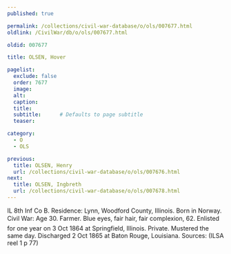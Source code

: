 ```yaml
---
published: true

permalink: /collections/civil-war-database/o/ols/007677.html
oldlink: /CivilWar/db/o/ols/007677.html

oldid: 007677

title: OLSEN, Hover

pagelist:
  exclude: false
  order: 7677
  image: 
  alt:
  caption:
  title:
  subtitle:      # Defaults to page subtitle
  teaser:

category: 
  - O 
  - OLS

previous:
  title: OLSEN, Henry
  url: /collections/civil-war-database/o/ols/007676.html  
next:
  title: OLSEN, Ingbreth
  url: /collections/civil-war-database/o/ols/007678.html   
---
```

IL 8th Inf Co B. Residence: Lynn, Woodford County, Illinois. Born in Norway. Civil War: Age 30. Farmer. Blue eyes, fair hair, fair complexion, 6&#146;2&#148;. Enlisted for one year on 3 Oct 1864 at Springfield, Illinois. Private. Mustered the same day. Discharged 2 Oct 1865 at Baton Rouge, Louisiana. Sources: (ILSA reel 1 p 77)